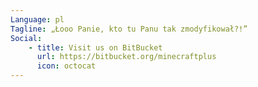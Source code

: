 ```yaml
---
Language: pl
Tagline: „Łooo Panie, kto tu Panu tak zmodyfikował?!”
Social:
    - title: Visit us on BitBucket
      url: https://bitbucket.org/minecraftplus
      icon: octocat
---
```

